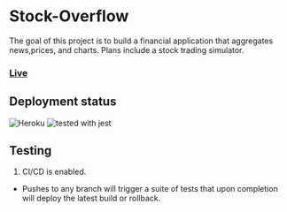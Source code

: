 # Stock-Overflow

The goal of this project is to build a financial application that aggregates news,prices, and charts. Plans include a stock trading simulator.

### [Live](https://morning-temple-63814.herokuapp.com/)

## Deployment status
![Heroku](https://heroku-badge.herokuapp.com/?app=morning-temple-63814)
![tested with jest](https://img.shields.io/badge/tested_with-jest-99424f.svg)


## Testing
1) CI/CD is enabled. 
- Pushes to any branch will trigger a suite of tests that upon completion will deploy the latest build or rollback.
